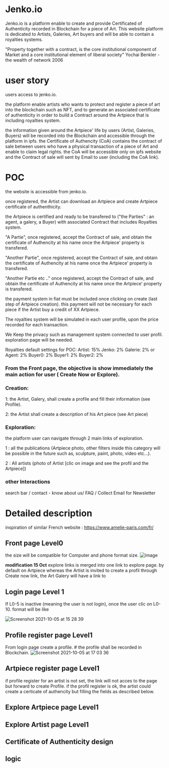 # Jenko.io
Jenko.io is a platform enable to create and provide Certificated of Authenticity recorded in Blockchain for a piece of Art. This website platform is dedicated to Artists, Galeries, Art buyers and will be able to contain a royalties systems.

"Property together with a contract, is the core institutional component of Market and a core institutional element of liberal society" Yochai Benkler - the wealth of network 2006

# user story
users access to jenko.io.

the platform enable artists who wants to protect and register a piece of art into the blockchain such as NFT, and to generate an associated certificate of authenticity in order to build a Contract around the Artpiece that is including royalties system. 

the information given around the Artpiece' life by users (Artist, Galeries, Buyers) will be recorded into the Blockchain and accessible through the platform in ipfs. the Certificate of Authencity (CoA) contains the contract of sale between users who have a physical transaction of a piece of Art and enable to claim legal rights. the CoA will be accessible only on ipfs website and the Contract of sale will sent by Email to user (including the CoA link).

# POC

the website is accessible from jenko.io.

once registered, the Artist can download an Artpiece and create Artpiece certificate of authenthicity.

the Artpiece is certified and ready to be transfered to ("the Parties" : an agent, a galery, a Buyer) with associated Contract that includes Royalties system.

"A Partie", once registered, accept the Contract of sale, and obtain the certificate of Authencity at his name once the Artpiece' property is transfered.

"Another Partie", once registered, accept the Contract of sale, and obtain the certificate of Authencity at his name once the Artpiece' property is transfered.

"Another Partie etc .." once registered, accept the Contract of sale, and obtain the certificate of Authencity at his name once the Artpiece' property is transfered. 

the payment system in fiat must be included once clicking on create (last step of Artpiece creation). this payment will not be necessary for each piece if the Artist buy a credit of XX Artpiece. 

The royalties system will be simulated in each user profile, upon the price recorded for each transaction. 

We Keep the privacy such as management system connected to user profil. exploration page will be needed.

Royalties default settings for POC: 
Artist: 15%
Jenko: 2%
Galerie: 2%
or Agent: 2%
Buyer0: 2%
Buyer1: 2%
Buyer2: 2%


### From the Front page, the objective is show immediately the main action for user ( Create Now or Explore).
### Creation:
  1: the Artist, Galery, shall create a profile and fill their information (see Profile).
  
  2: the Artist shall create a description of his Art piece (see Art piece)

### Exploration:
the platform user can navigate through 2 main links of exploration.

1 : all the publications (Artpiece photo, other filters inside this category will be possible in the future such as, sculpture, paint, photo, video  etc...).

2 : All artists (photo of Artist [clic on image and see the profil and the Artpiece])

### other Interactions
search bar / contact - know about us/ FAQ / Collect Email for Newsletter

# Detailed description

inspiration of similar French website : https://www.amelie-paris.com/fr/  

## Front page Level0

the size will be compatible for Computer and phone format size. 
![image](https://user-images.githubusercontent.com/91942753/136030340-3df2f590-ee37-481b-b4fe-2f8e7abc6cdc.png)

**modification 15 Oct**
explore links is merged into one link to explore page. by default on Artpiece
whereas the Artist is invited to create a profil through Create now link, the Art Galery will have a link to 

## Login page Level 1
If L0-5 is inactive (meaning the user is not login), once the user clic on L0-10. format will be like 

![Screenshot 2021-10-05 at 15 28 39](https://user-images.githubusercontent.com/91942753/136032781-fbf6d18a-b2c2-4351-ae18-6ed523783936.png)


## Profile register page Level1
From login page create a profile. # the profile shall be recorded in Blockchain. 
![Screenshot 2021-10-05 at 17 03 36](https://user-images.githubusercontent.com/91942753/136049676-f3070b0d-5a2a-40ae-9659-bda8ac7a6b32.png)


## Artpiece register page Level1
if profile register for an artist is not set, the link will not acces to the page but forward to create Profile. if the profil register is ok, the artist could create a certicate of authencity but filling the fields as described below.




## Explore Artpiece page Level1

## Explore Artist page Level1

## Certificate of Authenticity design 

## logic 




